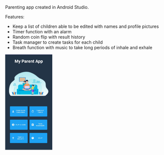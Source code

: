 Parenting app created in Android Studio.

Features:
- Keep a list of children able to be edited with names and profile pictures
- Timer function with an alarm
- Random coin flip with result history
- Task manager to create tasks for each child
- Breath function with music to take long periods of inhale and exhale

<img src="docs/parent_menu.jpg" width="30%">
